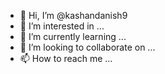 - 👋 Hi, I’m @kashandanish9
- 👀 I’m interested in ...
- 🌱 I’m currently learning ...
- 💞️ I’m looking to collaborate on ...
- 📫 How to reach me ...

<!---
kashandanish9/kashandanish9 is a ✨ special ✨ repository because its `intro.md` (this file) appears on your GitHub profile.
You can click the Preview link to take a look at your changes.
--->
